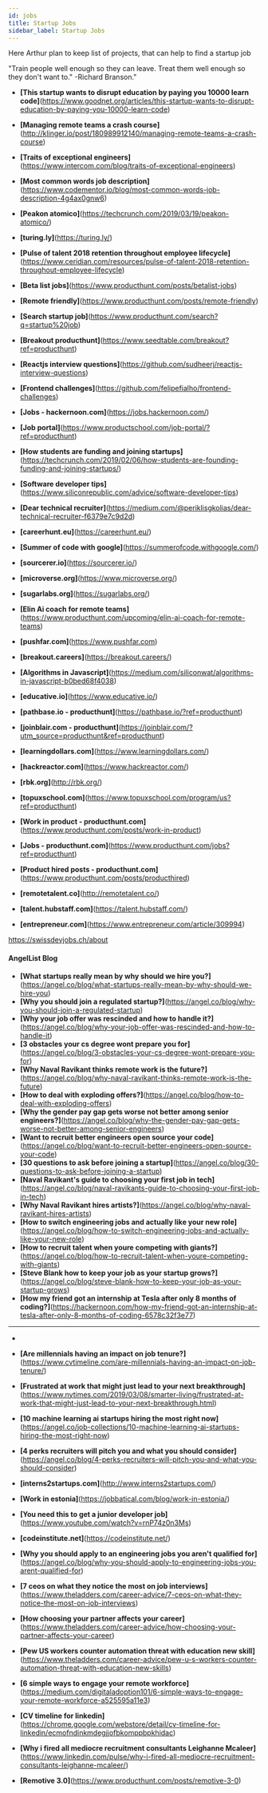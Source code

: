 ```yaml
---
id: jobs
title: Startup Jobs
sidebar_label: Startup Jobs
---
```


Here Arthur plan to keep list of projects, that can help to find a startup job

"Train people well enough so they can leave. Treat them well enough so they don't want to."   -Richard Branson."

- **[This startup wants to disrupt education by paying you 10000 learn code]**(https://www.goodnet.org/articles/this-startup-wants-to-disrupt-education-by-paying-you-10000-learn-code)

- **[Managing remote teams a crash course]**(http://klinger.io/post/180989912140/managing-remote-teams-a-crash-course)

- **[Traits of exceptional engineers]**(https://www.intercom.com/blog/traits-of-exceptional-engineers)
- **[Most common words job description]**(https://www.codementor.io/blog/most-common-words-job-description-4g4ax0gnw6)

- **[Peakon atomico]**(https://techcrunch.com/2019/03/19/peakon-atomico/)

- **[turing.ly]**(https://turing.ly/)

- **[Pulse of talent 2018 retention throughout employee lifecycle]**(https://www.ceridian.com/resources/pulse-of-talent-2018-retention-throughout-employee-lifecycle)





- **[Beta list jobs]**(https://www.producthunt.com/posts/betalist-jobs)

- **[Remote friendly]**(https://www.producthunt.com/posts/remote-friendly)

- **[Search startup job]**(https://www.producthunt.com/search?q=startup%20job)
- **[Breakout producthunt]**(https://www.seedtable.com/breakout?ref=producthunt)


- **[Reactjs interview questions]**(https://github.com/sudheerj/reactjs-interview-questions)

- **[Frontend challenges]**(https://github.com/felipefialho/frontend-challenges)

- **[Jobs - hackernoon.com]**(https://jobs.hackernoon.com/)
- **[Job portal]**(https://www.productschool.com/job-portal/?ref=producthunt)

- **[How students are funding and joining startups]**(https://techcrunch.com/2019/02/06/how-students-are-founding-funding-and-joining-startups/)

- **[Software developer tips]**(https://www.siliconrepublic.com/advice/software-developer-tips)

- **[Dear technical recruiter]**(https://medium.com/@periklisgkolias/dear-technical-recruiter-f6379e7c9d2d)



- **[careerhunt.eu]**(https://careerhunt.eu/)




- **[Summer of code with google]**(https://summerofcode.withgoogle.com/)





- **[sourcerer.io]**(https://sourcerer.io/)
- **[microverse.org]**(https://www.microverse.org/)
- **[sugarlabs.org]**(https://sugarlabs.org/)



- **[Elin Ai coach for remote teams]**(https://www.producthunt.com/upcoming/elin-ai-coach-for-remote-teams)


- **[pushfar.com]**(https://www.pushfar.com)

- **[breakout.careers]**(https://breakout.careers/)

- **[Algorithms in Javascript]**(https://medium.com/siliconwat/algorithms-in-javascript-b0bed68f4038)




- **[educative.io]**(https://www.educative.io/)

- **[pathbase.io - producthunt]**(https://pathbase.io/?ref=producthunt)

- **[joinblair.com - producthunt]**(https://joinblair.com/?utm_source=producthunt&ref=producthunt)

- **[learningdollars.com]**(https://www.learningdollars.com/)

- **[hackreactor.com]**(https://www.hackreactor.com/)

- **[rbk.org]**(http://rbk.org/)

- **[topuxschool.com]**(https://www.topuxschool.com/program/us?ref=producthunt)

- **[Work in product - producthunt.com]**(https://www.producthunt.com/posts/work-in-product)

- **[Jobs - producthunt.com]**(https://www.producthunt.com/jobs?ref=producthunt)

- **[Product hired posts - producthunt.com]**(https://www.producthunt.com/posts/producthired)

- **[remotetalent.co]**(http://remotetalent.co/)

- **[talent.hubstaff.com]**(https://talent.hubstaff.com/)

- **[entrepreneur.com]**(https://www.entrepreneur.com/article/309994)



https://swissdevjobs.ch/about





#### AngelList Blog

- **[What startups really mean by why should we hire you?]**(https://angel.co/blog/what-startups-really-mean-by-why-should-we-hire-you)
- **[Why you should join a regulated startup?]**(https://angel.co/blog/why-you-should-join-a-regulated-startup)
- **[Why your job offer was rescinded and how to handle it?]**(https://angel.co/blog/why-your-job-offer-was-rescinded-and-how-to-handle-it)
- **[3 obstacles your cs degree wont prepare you for]**(https://angel.co/blog/3-obstacles-your-cs-degree-wont-prepare-you-for)
- **[Why Naval Ravikant thinks remote work is the future?]**(https://angel.co/blog/why-naval-ravikant-thinks-remote-work-is-the-future)
- **[How to deal with exploding offers?]**(https://angel.co/blog/how-to-deal-with-exploding-offers)
- **[Why the gender pay gap gets worse not better among senior engineers?]**(https://angel.co/blog/why-the-gender-pay-gap-gets-worse-not-better-among-senior-engineers)
- **[Want to recruit better engineers open source your code]**(https://angel.co/blog/want-to-recruit-better-engineers-open-source-your-code)
- **[30 questions to ask before joining a startup]**(https://angel.co/blog/30-questions-to-ask-before-joining-a-startup)
- **[Naval Ravikant's guide to choosing your first job in tech]**(https://angel.co/blog/naval-ravikants-guide-to-choosing-your-first-job-in-tech)
- **[Why Naval Ravikant hires artists?]**(https://angel.co/blog/why-naval-ravikant-hires-artists)
- **[How to switch engineering jobs and actually like your new role]**(https://angel.co/blog/how-to-switch-engineering-jobs-and-actually-like-your-new-role)
- **[How to recruit talent when youre competing with giants?]**(https://angel.co/blog/how-to-recruit-talent-when-youre-competing-with-giants)
- **[Steve Blank how to keep your job as your startup grows?]**(https://angel.co/blog/steve-blank-how-to-keep-your-job-as-your-startup-grows)
- **[How my friend got an internship at Tesla after only 8 months of coding?]**(https://hackernoon.com/how-my-friend-got-an-internship-at-tesla-after-only-8-months-of-coding-6578c32f3e77)




---

-

<!-- add freebootcamp articles like how-i=got-job

find 200 different posts at LI and repost them inside one project.
make it embed or just clone with credits?
https://www.linkedin.com/search/results/content/?keywords=hiring%20interns&origin=SWITCH_SEARCH_VERTICAL
https://www.linkedin.com/feed/update/urn:li:activity:6514099565891710976 -->



- **[Are millennials having an impact on job tenure?]**(https://www.cvtimeline.com/are-millennials-having-an-impact-on-job-tenure/)


- **[Frustrated at work that might just lead to your next breakthrough]**(https://www.nytimes.com/2019/03/08/smarter-living/frustrated-at-work-that-might-just-lead-to-your-next-breakthrough.html)

- **[10 machine learning ai startups hiring the most right now]**(https://angel.co/job-collections/10-machine-learning-ai-startups-hiring-the-most-right-now)

- **[4 perks recruiters will pitch you and what you should consider]**(https://angel.co/blog/4-perks-recruiters-will-pitch-you-and-what-you-should-consider)



- **[interns2startups.com]**(http://www.interns2startups.com/)



- **[Work in estonia]**(https://jobbatical.com/blog/work-in-estonia/)




- **[You need this to get a junior developer job]**(https://www.youtube.com/watch?v=rnP74z0n3Ms)



- **[codeinstitute.net]**(https://codeinstitute.net/)




- **[Why you should apply to an engineering jobs you aren't qualified for]**(https://angel.co/blog/why-you-should-apply-to-engineering-jobs-you-arent-qualified-for)


- **[7 ceos on what they notice the most on job interviews]**(https://www.theladders.com/career-advice/7-ceos-on-what-they-notice-the-most-on-job-interviews)

- **[How choosing your partner affects your career]**(https://www.theladders.com/career-advice/how-choosing-your-partner-affects-your-career)

- **[Pew US workers counter automation threat with education new skill]**(https://www.theladders.com/career-advice/pew-u-s-workers-counter-automation-threat-with-education-new-skills)

- **[6 simple ways to engage your remote workforce]**(https://medium.com/digitaladoption101/6-simple-ways-to-engage-your-remote-workforce-a525595a11e3)

- **[CV timeline for linkedin]**(https://chrome.google.com/webstore/detail/cv-timeline-for-linkedin/ecmofndinkmdegjjofbkomppbpkhidac)

- **[Why i fired all mediocre recruitment consultants Leighanne Mcaleer]**(https://www.linkedin.com/pulse/why-i-fired-all-mediocre-recruitment-consultants-leighanne-mcaleer/)



- **[Remotive 3.0]**(https://www.producthunt.com/posts/remotive-3-0)


<!-- https://www.producthunt.com/posts/marketerhire
https://jobbatical.com/international-hiring/

https://blog.stephsmith.io/best-practices-managing-remote-teams/

https://www.failory.com/blog/how-to-hire-developers

https://community.hackernoon.com/t/future-in-remote-working/2730/5

https://www.producthunt.com/posts/talent-search

-->
